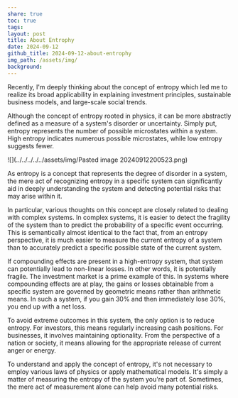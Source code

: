 ```yaml
---
share: true
toc: true
tags: 
layout: post
title: About Entrophy
date: 2024-09-12
github_title: 2024-09-12-about-entrophy
img_path: /assets/img/
background:
---
```

Recently, I'm deeply thinking about the concept of entropy which led me to realize its broad applicability in explaining investment principles, sustainable business models, and large-scale social trends. 

Although the concept of entropy rooted in physics, it can be more abstractly defined as a measure of a system's disorder or uncertainty. Simply put, entropy represents the number of possible microstates within a system. High entropy indicates numerous possible microstates, while low entropy suggests fewer.

![](../../../../../assets/img/Pasted image 20240912200523.png)

As entropy is a concept that represents the degree of disorder in a system, the mere act of recognizing entropy in a specific system can significantly aid in deeply understanding the system and detecting potential risks that may arise within it. 

In particular, various thoughts on this concept are closely related to dealing with complex systems. In complex systems, it is easier to detect the fragility of the system than to predict the probability of a specific event occurring. This is semantically almost identical to the fact that, from an entropy perspective, it is much easier to measure the current entropy of a system than to accurately predict a specific possible state of the current system.

If compounding effects are present in a high-entropy system, that system can potentially lead to non-linear losses. In other words, it is potentially fragile. The investment market is a prime example of this. In systems where compounding effects are at play, the gains or losses obtainable from a specific system are governed by geometric means rather than arithmetic means. In such a system, if you gain 30% and then immediately lose 30%, you end up with a net loss.

To avoid extreme outcomes in this system, the only option is to reduce entropy. For investors, this means regularly increasing cash positions. For businesses, it involves maintaining optionality. From the perspective of a nation or society, it means allowing for the appropriate release of current anger or energy.

To understand and apply the concept of entropy, it's not necessary to employ various laws of physics or apply mathematical models. It's simply a matter of measuring the entropy of the system you're part of. Sometimes, the mere act of measurement alone can help avoid many potential risks.


